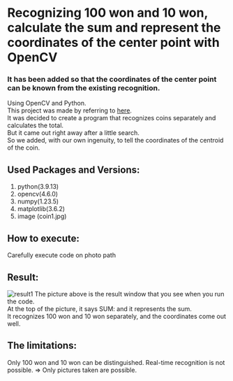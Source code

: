 # Recognizing 100 won and 10 won, calculate the sum and represent the coordinates of the center point with OpenCV 

### It has been added so that the coordinates of the center point can be known from the existing recognition.
Using OpenCV and Python.\
This project was made by referring to [here](https://deep-learning-study.tistory.com/214).\
It was decided to create a program that recognizes coins separately and calculates the total.\
But it came out right away after a little search.\
So we added, with our own ingenuity, to tell the coordinates of the centroid of the coin.
## Used Packages and Versions:
1. python(3.9.13)
2. opencv(4.6.0)
3. numpy(1.23.5)
4. matplotlib(3.6.2)
5. image (coin1.jpg)

## How to execute:
Carefully execute code on photo path

## Result:
![result1](https://user-images.githubusercontent.com/112920105/207075277-1ea9719d-a266-4a5e-a24a-f65a344a496c.png)
The picture above is the result window that you see when you run the code.\
At the top of the picture, it says SUM: and it represents the sum.\
It recognizes 100 won and 10 won separately, and the coordinates come out well.

## The limitations:
Only 100 won and 10 won can be distinguished.
Real-time recognition is not possible. => Only pictures taken are possible.

